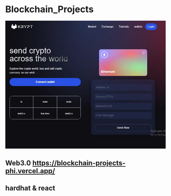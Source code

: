 # Blockchain_Projects

![Web3.0](sample_images/transfer.webp)
## Web3.0 https://blockchain-projects-phi.vercel.app/

## hardhat & react
